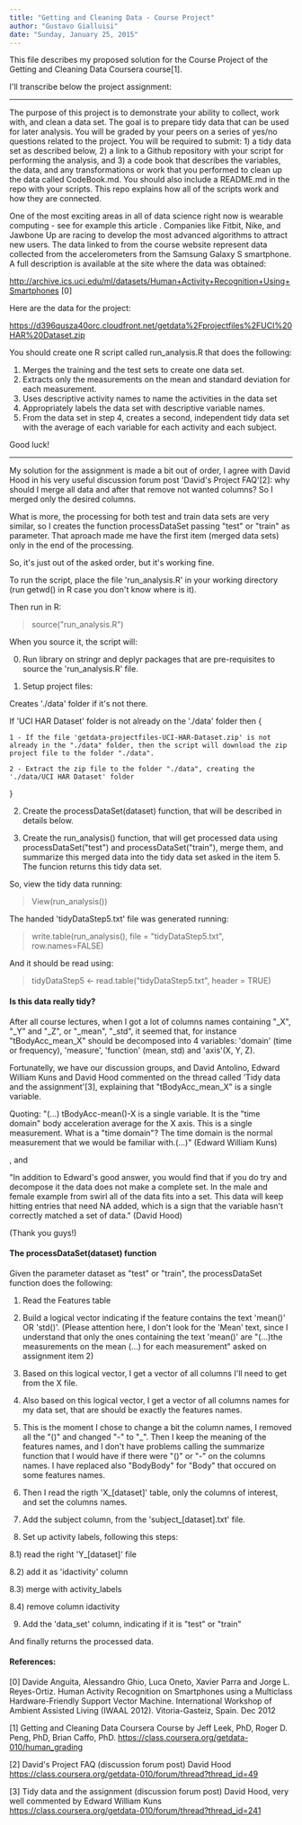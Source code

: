 ```yaml
---
title: "Getting and Cleaning Data - Course Project"
author: "Gustavo Gialluisi"
date: "Sunday, January 25, 2015"
---
```



This file describes my proposed solution for the Course Project of the Getting and Cleaning Data Coursera course[1].


I'll transcribe below the project assignment:


* * * * * * * * *
The purpose of this project is to demonstrate your ability to collect, work with, and clean a data set. The goal is to prepare tidy data that can be used for later analysis. You will be graded by your peers on a series of yes/no questions related to the project. You will be required to submit: 1) a tidy data set as described below, 2) a link to a Github repository with your script for performing the analysis, and 3) a code book that describes the variables, the data, and any transformations or work that you performed to clean up the data called CodeBook.md. You should also include a README.md in the repo with your scripts. This repo explains how all of the scripts work and how they are connected.  

One of the most exciting areas in all of data science right now is wearable computing - see for example this article . Companies like Fitbit, Nike, and Jawbone Up are racing to develop the most advanced algorithms to attract new users. The data linked to from the course website represent data collected from the accelerometers from the Samsung Galaxy S smartphone. A full description is available at the site where the data was obtained: 

http://archive.ics.uci.edu/ml/datasets/Human+Activity+Recognition+Using+Smartphones [0]

Here are the data for the project: 

https://d396qusza40orc.cloudfront.net/getdata%2Fprojectfiles%2FUCI%20HAR%20Dataset.zip 

 You should create one R script called run_analysis.R that does the following:

1) Merges the training and the test sets to create one data set.
2) Extracts only the measurements on the mean and standard deviation for each measurement. 
3) Uses descriptive activity names to name the activities in the data set
4) Appropriately labels the data set with descriptive variable names. 
5) From the data set in step 4, creates a second, independent tidy data set with the average of each variable for each activity and each subject.

Good luck!

* * * * * * * * *




My solution for the assignment is made a bit out of order, I agree with David Hood in his very useful discussion forum post 'David's Project FAQ'[2]: why should I merge all data and after that remove not wanted columns? So I merged only the desired columns. 

What is more, the processing for both test and train data sets are very similar, so I creates the function processDataSet passing "test" or "train" as parameter. That aproach made me have the first item (merged data sets) only in the end of the processing.

So, it's just out of the asked order, but it's working fine.

To run the script, place the file 'run_analysis.R' in your working directory (run getwd() in R case you don't know where is it).

Then run in R:

> source("run_analysis.R")

When you source it, the script will:

0) Run library on stringr and deplyr packages that are pre-requisites to source the 'run_analysis.R' file.

1) Setup project files:

Creates './data' folder if it's not there.

If 'UCI HAR Dataset' folder is not already on the './data' folder then {

	1 - If the file 'getdata-projectfiles-UCI-HAR-Dataset.zip' is not already in the "./data" folder, then the script will download the zip project file to the folder "./data".
    
	2 - Extract the zip file to the folder "./data", creating the './data/UCI HAR Dataset' folder

}

2) Create the processDataSet(dataset) function, that will be described in details below.

3) Create the run_analysis() function, that will get processed data using processDataSet("test") and processDataSet("train"), merge them, and summarize this merged data into the tidy data set asked in the item 5. The funcion returns this tidy data set.


So, view the tidy data running:

> View(run_analysis())


The handed 'tidyDataStep5.txt' file was generated running:

> write.table(run_analysis(), file = "tidyDataStep5.txt", row.names=FALSE)


And it should be read using:

> tidyDataStep5 <- read.table("tidyDataStep5.txt", header = TRUE)




#### Is this data really tidy?

After all course lectures, when I got a lot of columns names containing "_X", "_Y" and "_Z", or "_mean", "_std", it seemed that, for instance "tBodyAcc_mean_X" should be decomposed into 4 variables: 'domain' (time or frequency), 'measure', 'function' (mean, std) and 'axis'(X, Y, Z).

Fortunatelly, we have our discussion groups, and David Antolino, Edward William Kuns and David Hood commented on the thread called 'Tidy data and the assignment'[3], explaining that "tBodyAcc_mean_X" is a single variable.

Quoting:
"(...) tBodyAcc-mean()-X is a single variable.  It is the "time domain" body acceleration average for the X axis.  This is a single measurement. What is a "time domain"?  The time domain is the normal measurement that we would be familiar with.(...)" (Edward William Kuns)

, and

"In addition to Edward's good answer, you would find that if you do try and decompose it the data does not make a complete set. In the male and female example from swirl all of the data fits into a set. This data will keep hitting entries that need NA added, which is a sign that the variable hasn't correctly matched a set of data." (David Hood)

(Thank you guys!)



#### The processDataSet(dataset) function


Given the parameter dataset as "test" or "train", the processDataSet function does the following:

1) Read the Features table

2) Build a logical vector indicating if the feature contains the text 'mean()' OR 'std()'. (Please attention here, I don't look for the 'Mean' text, since I understand that only the ones containing the text 'mean()' are "(...)the measurements on the mean (...) for each measurement" asked on assignment item 2)

3) Based on this logical vector, I get a vector of all columns I'll need to get from the X file.

4) Also based on this logical vector, I get a vector of all columns names for my data set, that are should be exactly the features names.

5) This is the moment I chose to change a bit the column names, I removed all the "()" and changed "-" to "_". Then I keep the meaning of the features names, and I don't have problems calling the summarize function that I would have if there were "()" or "-" on the columns names. I have replaced also "BodyBody" for "Body" that occured on some features names.

6) Then I read the rigth 'X_[dataset]' table, only the columns of interest, and set the columns names.

7) Add the subject column, from the 'subject_[dataset].txt' file.

8) Set up activity labels, following this steps:

8.1) read the right 'Y_[dataset]' file

8.2) add it as 'idactivity' column

8.3) merge with activity_labels

8.4) remove column idactivity


9) Add the 'data_set' column, indicating if it is "test" or "train"

And finally returns the processed data.




#### References:

[0] Davide Anguita, Alessandro Ghio, Luca Oneto, Xavier Parra and Jorge L. Reyes-Ortiz. Human Activity Recognition on Smartphones using a Multiclass Hardware-Friendly Support Vector Machine. International Workshop of Ambient Assisted Living (IWAAL 2012). Vitoria-Gasteiz, Spain. Dec 2012

[1] Getting and Cleaning Data
Coursera Course
by Jeff Leek, PhD, Roger D. Peng, PhD, Brian Caffo, PhD. 
https://class.coursera.org/getdata-010/human_grading

[2] David's Project FAQ (discussion forum post)
David Hood
https://class.coursera.org/getdata-010/forum/thread?thread_id=49

[3] Tidy data and the assignment (discussion forum post)
David Hood, very well commented by Edward William Kuns
https://class.coursera.org/getdata-010/forum/thread?thread_id=241